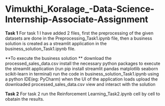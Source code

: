 # Vimukthi_Koralage_-Data-Science-Internship-Associate-Assignment

**Task 1**
For task 1 I have added 2 files, first the preprocessing of the given datasets are done in the Preprocessing_Task1.ipynb file, then a business solution is created as a streamlit application in the business_solution_Task1.ipynb file.

**To execute the business solution **
  download the processed_sales_data.csv
  install the necessary python packages to execute the streamlit application (run pip install streamlit pandas matplotlib seaborn scikit-learn in terminal)
  run the code in business_solution_Task1.ipynb using a python IDE(eg: PyCharm)
  when the UI of the application loads upload the downloaded processed_sales_data.csv
  view and interact with the solution

**Task 2**
For task 2 run the Reinforcement Learning_Task2.ipynb cell by cell to obatain the results.
